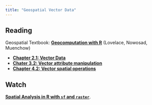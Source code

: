 ```yaml
---
title: "Geospatial Vector Data"
---
```



## Reading


Geospatial Textbook: **[Geocomputation with R](https://geocompr.robinlovelace.net)** (Lovelace, Nowosad, Muenchow)


- **[Chapter 2.1: Vector Data](https://geocompr.robinlovelace.net/spatial-class.html#vector-data)**
- **[Chater 3.2: Vector attribute manipulation](https://geocompr.robinlovelace.net/attr.html#vector-attribute-manipulation)**
- **[Chapter 4.2: Vector spatial operations](https://geocompr.robinlovelace.net/spatial-operations.html#spatial-vec)**



## Watch

**[Spatial Analysis in R with `sf` and `raster`](https://www.datacamp.com/courses/spatial-analysis-in-r-with-sf-and-raster)**.  